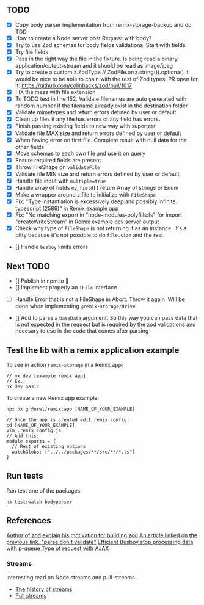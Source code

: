 ## TODO

- [x] Copy body parser implementation from remix-storage-backup and do TDD
- [x] How to create a Node server post Request with body?
- [x] Try to use Zod schemas for body fields validations. Start with fields
- [x] Try file fields
- [x] Pass in the right way the file in the fixture. Is being read a binary application/optept-stream and it should be read as image/jpeg
- [x] Try to create a custom z.ZodType // ZodFile.or(z.string()).optiona() it would be nice to be able to chain with the rest of Zod types. PR open for it: https://github.com/colinhacks/zod/pull/1017
- [x] FIX the mess with file extension
- [x] To TODO test in line 152: Validate filenames are auto generated with random
      number if the filename already exist in the destination folder
- [x] Validate mimetypes and return errors defined by user or default
- [x] Clean up files if any file has errors or any field has errors.
- [x] Finish passing existing fields to new way with supertest
- [x] Validate file MAX size and return errors defined by user or default
- [x] When having error on first file. Complete result with null data for the
      other fields
- [x] Move schemas to each own file and use it on query
- [x] Ensure required fields are present
- [x] Throw FileShape on `validateFile`
- [x] Validate file MIN size and return errors defined by user or default
- [x] Handle file input with `multiple=true`
- [x] Handle array of fields `my_field[]` return Array of strings or Enum
- [x] Make a wrapper around z.file to initialize with `FileShape`
- [x] Fix: "Type instantiation is excessively deep and possibly infinite. typescript (2589)" in Remix example app
- [x] Fix: "No matching export in "node-modules-polyfills:fs" for import "createWriteStream" in Remix example dev server output
- [x] Check why type of `FileShape` is not returning it as an instance. It's a
      pitty because it's not possible to do `file.size` and the rest.
- [] Handle `busboy` limits errors

## Next TODO

- [] Publish in npm.io :tada:
- [] Implement properly an `IFile` interface
- [ ] Handle Error that is not a FileShape in Abort. Throw it again. Will be
      done when implementing `@remix-storage/drive`
- [] Add to parse a `baseData` argument. So this way you can pass data that is
  not expected in the request but is required by the zod validations and
  necesary to use in the code that comes after parsing

## Test the lib with a remix application example

To see in action `remix-storage` in a Remix app:

```
// nx dev [example remix app]
// Ex.:
nx dev basic

```

To create a new Remix app example:

```
npx nx g @nrwl/remix:app [NAME_OF_YOUR_EXAMPLE]

// Once the app is created edit remix config:
cd [NAME_OF_YOUR_EXAMPLE]
vim .remix.config.js
// Add this:
module.exports = {
  // Rest of existing options
  watchGlobs: ["../../packages/**/src/**/*.ts"]
}
```

## Run tests

Run test one of the packages

```
nx test:watch bodyparser
```

## References

[Author of zod explain his motivation for building zod](https://colinhacks.com/essays/zod)
[An article linked on the previous link, "parse don't validate"](https://lexi-lambda.github.io/blog/2019/11/05/parse-don-t-validate/)
[Efficient Busboy stop processing data with p-queue](https://bytearcher.com/articles/terminate-busboy/)
[Type of request with AJAX](https://developer.mozilla.org/en-US/docs/Web/API/XMLHttpRequest/Using_XMLHttpRequest#submitting_forms_and_uploading_files)

### Streams

Interesting read on Node streams and pull-streams

- [The history of streams](https://dominictarr.com/post/145135293917/history-of-streams)
- [Pull streams](https://dominictarr.com/post/149248845122/pull-streams-pull-streams-are-a-very-simple)
